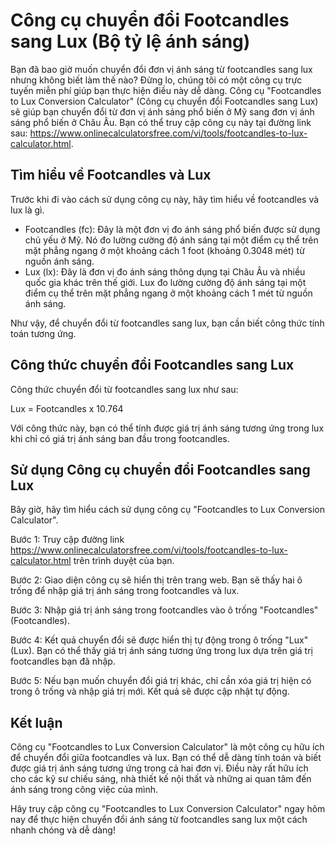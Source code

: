 Công cụ chuyển đổi Footcandles sang Lux (Bộ tỷ lệ ánh sáng)
===========================================================

Bạn đã bao giờ muốn chuyển đổi đơn vị ánh sáng từ footcandles sang lux nhưng không biết làm thế nào? Đừng lo, chúng tôi có một công cụ trực tuyến miễn phí giúp bạn thực hiện điều này dễ dàng. Công cụ "Footcandles to Lux Conversion Calculator" (Công cụ chuyển đổi Footcandles sang Lux) sẽ giúp bạn chuyển đổi từ đơn vị ánh sáng phổ biến ở Mỹ sang đơn vị ánh sáng phổ biến ở Châu Âu. Bạn có thể truy cập công cụ này tại đường link sau: <https://www.onlinecalculatorsfree.com/vi/tools/footcandles-to-lux-calculator.html>.

Tìm hiểu về Footcandles và Lux
------------------------------

Trước khi đi vào cách sử dụng công cụ này, hãy tìm hiểu về footcandles và lux là gì.

- Footcandles (fc): Đây là một đơn vị đo ánh sáng phổ biến được sử dụng chủ yếu ở Mỹ. Nó đo lường cường độ ánh sáng tại một điểm cụ thể trên mặt phẳng ngang ở một khoảng cách 1 foot (khoảng 0.3048 mét) từ nguồn ánh sáng.
- Lux (lx): Đây là đơn vị đo ánh sáng thông dụng tại Châu Âu và nhiều quốc gia khác trên thế giới. Lux đo lường cường độ ánh sáng tại một điểm cụ thể trên mặt phẳng ngang ở một khoảng cách 1 mét từ nguồn ánh sáng.

Như vậy, để chuyển đổi từ footcandles sang lux, bạn cần biết công thức tính toán tương ứng.

Công thức chuyển đổi Footcandles sang Lux
-----------------------------------------

Công thức chuyển đổi từ footcandles sang lux như sau:

Lux = Footcandles x 10.764

Với công thức này, bạn có thể tính được giá trị ánh sáng tương ứng trong lux khi chỉ có giá trị ánh sáng ban đầu trong footcandles.

Sử dụng Công cụ chuyển đổi Footcandles sang Lux
-----------------------------------------------

Bây giờ, hãy tìm hiểu cách sử dụng công cụ "Footcandles to Lux Conversion Calculator".

Bước 1: Truy cập đường link <https://www.onlinecalculatorsfree.com/vi/tools/footcandles-to-lux-calculator.html> trên trình duyệt của bạn.

Bước 2: Giao diện công cụ sẽ hiển thị trên trang web. Bạn sẽ thấy hai ô trống để nhập giá trị ánh sáng trong footcandles và lux.

Bước 3: Nhập giá trị ánh sáng trong footcandles vào ô trống "Footcandles" (Footcandles).

Bước 4: Kết quả chuyển đổi sẽ được hiển thị tự động trong ô trống "Lux" (Lux). Bạn có thể thấy giá trị ánh sáng tương ứng trong lux dựa trên giá trị footcandles bạn đã nhập.

Bước 5: Nếu bạn muốn chuyển đổi giá trị khác, chỉ cần xóa giá trị hiện có trong ô trống và nhập giá trị mới. Kết quả sẽ được cập nhật tự động.

Kết luận
--------

Công cụ "Footcandles to Lux Conversion Calculator" là một công cụ hữu ích để chuyển đổi giữa footcandles và lux. Bạn có thể dễ dàng tính toán và biết được giá trị ánh sáng tương ứng trong cả hai đơn vị. Điều này rất hữu ích cho các kỹ sư chiếu sáng, nhà thiết kế nội thất và những ai quan tâm đến ánh sáng trong công việc của mình.

Hãy truy cập công cụ "Footcandles to Lux Conversion Calculator" ngay hôm nay để thực hiện chuyển đổi ánh sáng từ footcandles sang lux một cách nhanh chóng và dễ dàng!
